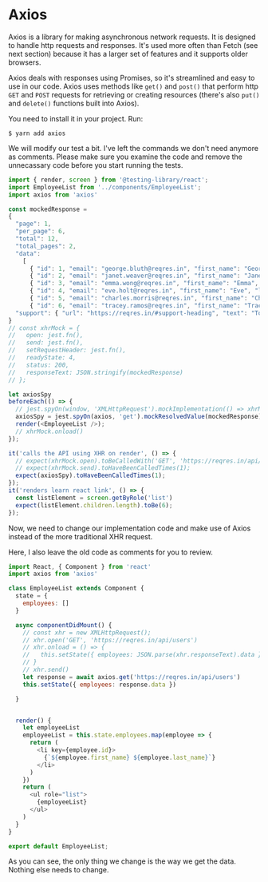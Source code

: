 # Axios

Axios is a library for making asynchronous network requests. It is designed to handle http requests and responses.
It's used more often than Fetch (see next section) because it has a larger set of features and it supports older browsers.

Axios deals with responses using Promises, so it's streamlined and easy to use in our code. Axios uses methods like `get()` and `post()` that perform http `GET` and `POST` requests for retrieving or creating resources (there's also `put()` and `delete()` functions built into Axios).

You need to install it in your project. Run:
```
$ yarn add axios
```

We will modify our test a bit. I've left the commands we don't need anymore as comments. Please make sure you examine the code  and remove the unnecassary code before you start running the tests.

```js
import { render, screen } from '@testing-library/react';
import EmployeeList from '../components/EmployeeList';
import axios from 'axios'

const mockedResponse =
{
  "page": 1,
  "per_page": 6,
  "total": 12,
  "total_pages": 2,
  "data":
    [
      { "id": 1, "email": "george.bluth@reqres.in", "first_name": "George", "last_name": "Bluth", "avatar": "https://reqres.in/img/faces/1-image.jpg" },
      { "id": 2, "email": "janet.weaver@reqres.in", "first_name": "Janet", "last_name": "Weaver", "avatar": "https://reqres.in/img/faces/2-image.jpg" },
      { "id": 3, "email": "emma.wong@reqres.in", "first_name": "Emma", "last_name": "Wong", "avatar": "https://reqres.in/img/faces/3-image.jpg" },
      { "id": 4, "email": "eve.holt@reqres.in", "first_name": "Eve", "last_name": "Holt", "avatar": "https://reqres.in/img/faces/4-image.jpg" },
      { "id": 5, "email": "charles.morris@reqres.in", "first_name": "Charles", "last_name": "Morris", "avatar": "https://reqres.in/img/faces/5-image.jpg" },
      { "id": 6, "email": "tracey.ramos@reqres.in", "first_name": "Tracey", "last_name": "Ramos", "avatar": "https://reqres.in/img/faces/6-image.jpg" }],
  "support": { "url": "https://reqres.in/#support-heading", "text": "To keep ReqRes free, contributions towards server costs are appreciated!" }
}
// const xhrMock = {
//   open: jest.fn(),
//   send: jest.fn(),
//   setRequestHeader: jest.fn(),
//   readyState: 4,
//   status: 200,
//   responseText: JSON.stringify(mockedResponse)
// };

let axiosSpy
beforeEach(() => {
  // jest.spyOn(window, 'XMLHttpRequest').mockImplementation(() => xhrMock);
  axiosSpy = jest.spyOn(axios, 'get').mockResolvedValue(mockedResponse)
  render(<EmployeeList />);
  // xhrMock.onload()
});

it('calls the API using XHR on render', () => {
  // expect(xhrMock.open).toBeCalledWith('GET', 'https://reqres.in/api/users');
  // expect(xhrMock.send).toHaveBeenCalledTimes(1);
  expect(axiosSpy).toHaveBeenCalledTimes(1);
});
it('renders learn react link', () => {
  const listElement = screen.getByRole('list')
  expect(listElement.children.length).toBe(6);
});
```

Now, we need to change our implementation code and make use of Axios instead of the more traditional XHR request.

Here, I also leave the old code as comments for you to review.

```js
import React, { Component } from 'react'
import axios from 'axios'

class EmployeeList extends Component {
  state = {
    employees: []
  }

  async componentDidMount() {
    // const xhr = new XMLHttpRequest();
    // xhr.open('GET', 'https://reqres.in/api/users')
    // xhr.onload = () => {
    //   this.setState({ employees: JSON.parse(xhr.responseText).data })
    // }
    // xhr.send()
    let response = await axios.get('https://reqres.in/api/users')
    this.setState({ employees: response.data })

  }


  render() {
    let employeeList
    employeeList = this.state.employees.map(employee => {
      return (
        <li key={employee.id}>
          {`${employee.first_name} ${employee.last_name}`}
        </li>
      )
    })
    return (
      <ul role="list">
        {employeeList}
      </ul>
    )
  }
}

export default EmployeeList;
```

As you can see, the only thing we change is the way we get the data. Nothing else needs to change.
